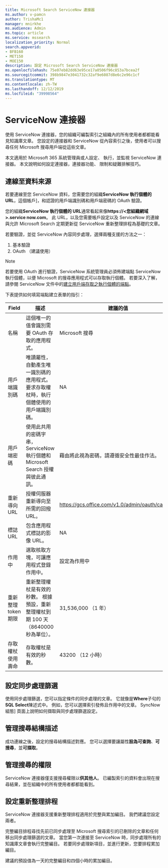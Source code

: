 ```yaml
---
title: Microsoft Search ServiceNow 連接器
ms.author: v-pamcn
author: TrishaMc1
manager: mnirkhe
ms.audience: Admin
ms.topic: article
ms.service: mssearch
localization_priority: Normal
search.appverid:
- BFB160
- MET150
- MOE150
description: 設定 Microsoft Search ServiceNow 連接器
ms.openlocfilehash: 75e07eb82dd63e95ce17a0506f96c853a7bcea2f
ms.sourcegitcommit: 398b9847e3041732c32af9e6087d8e6c2e96c1cf
ms.translationtype: MT
ms.contentlocale: zh-TW
ms.lasthandoff: 12/12/2019
ms.locfileid: "39998564"
---
```

# <a name="servicenow-connector"></a>ServiceNow 連接器

使用 ServiceNow 連接器，您的組織可編製索引之組織內的所有使用者都都能看見知識庫文章。 您設定的連接器和 ServiceNow 從內容索引之後，使用者可以搜尋任何 Microsoft 搜尋用戶端從這些文章。  

本文適用於 Microsoft 365 系統管理員或人設定、 執行，並監視 ServiceNow 連接器。 本文說明如何設定連接器，連接器功能、 限制和疑難排解技巧。

## <a name="connect-to-a-data-source"></a>連線至資料來源
若要連線至您 ServiceNow 資料，您需要您的組織**ServiceNow 執行個體的 URL**，這個帳戶]，和認證的用戶端識別碼和用戶端密碼的 OAuth 驗證。  

您的組織**ServiceNow 執行個體的 URL**通常看起來像**https://&lt;您組織網域>.service now.com**。 此 URL，以及您需要帳戶設定以及 ServiceNow 的連線與允許 Microsoft Search 定期更新從 ServiceNow 重新整理排程為基礎的文章。

若要驗證，並從 ServiceNow 內容同步處理，選擇兩種支援的方法之一： 
1. 基本驗證 
2. OAuth （建議使用）

> [!Note]
> 若要使用 OAuth 進行驗證，ServiceNow 系統管理員必須佈建端點 ServiceNow 執行個體，以便 Microsoft 的搜尋應用程式可以存取執行個體。 若要深入了解，請參閱 ServiceNow 文件中的[建立用戶端存取之執行個體的端點](https://docs.servicenow.com/bundle/newyork-platform-administration/page/administer/security/task/t_CreateEndpointforExternalClients.html)。

下表提供如何填寫端點建立表單的指引：

**Field** | **描述** | **建議的值**
--- | --- | ---
名稱 | 這個唯一的值會識別需要 OAuth 存取的應用程式。 | Microsoft 搜尋
用戶端識別碼 | 唯讀屬性，自動產生唯一識別碼的應用程式。 要求存取權杖時，執行個體使用的用戶端識別碼。 | NA
用戶端密碼 | 使用此共用的密碼字串，ServiceNow 執行個體和 Microsoft Search 授權與彼此通訊。 | 藉由將此視為密碼，請遵循安全性最佳作法。
重新導向 URL | 授權伺服器重新導向至所需的回撥 URL。 | https://gcs.office.com/v1.0/admin/oauth/callback
標誌 URL | 包含應用程式標誌的影像 URL。 | NA
作用中 | 選取核取方塊，可讓應用程式登錄作用中。 | 設定為作用中
重新整理 token 期限 | 重新整理權杖是有效的秒數。 根據預設，重新整理權杖到期 100 天 （8640000 秒為單位）。 | 31,536,000 （1 年）
存取權杖使用壽命 | 存取權杖是有效的秒數。 | 43200 （12 小時）

## <a name="set-a-sync-filter"></a>設定同步處理篩選 
使用同步處理篩選，您可以指定條件的同步處理的文章。 它就像是**Where**子句的**SQL Select**陳述式中。 例如，您可以選擇索引發佈且作用中的文章。 SyncNow 組態] 頁面上說明如何擷取與同步處理篩選設定。

## <a name="manage-the-search-schema"></a>管理搜尋結構描述
成功連線之後，設定的搜尋結構描述對應。 您可以選擇要讓屬性**設為可查詢**、**可搜尋**，並**可擷取**。

## <a name="manage-search-permissions"></a>管理搜尋的權限
ServiceNow 連接器僅支援搜尋權限以**供其他人**。 已編製索引的資料會出現在搜尋結果，並在組織中的所有使用者都都能看到。
 
## <a name="set-the-refresh-schedule"></a>設定重新整理排程 
ServiceNow 連接器支援重新整理排程適用於完整與累加編目。 我們建議您設定兩者。

完整編目排程尋找先前已同步處理至 Microsoft 搜尋索引的已刪除的文章和任何移出同步處理篩選的文章。 當您第一次連接至 ServiceNow 時，同步處理所有的知識庫文章會執行完整編目。 若要同步處理新項目，並進行更新，您要排程累加編目。

建議的預設值為一天的完整編目和四個小時的累加編目。
